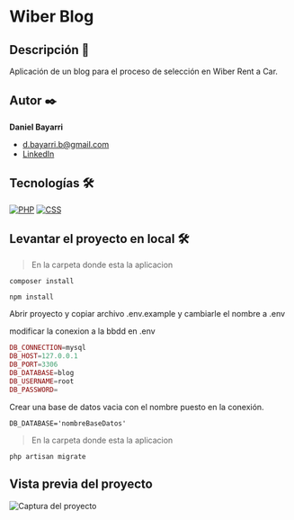 
# Wiber Blog

## Descripción 📑

Aplicación de un blog para el proceso de selección en Wiber Rent a Car.

## Autor ✒️
**Daniel Bayarri**

* [d.bayarri.b@gmail.com](d.bayarri.b@gmail.com)
* [LinkedIn](https://www.linkedin.com/in/danielbayarri/)

## Tecnologías 🛠
[![PHP](https://img.shields.io/badge/PHP-777BB4?style=for-the-badge&logo=php&logoColor=white)](https://es.wikipedia.org/wiki/PHP) 
[![CSS](https://img.shields.io/badge/CSS3-1572B6?style=for-the-badge&logo=css3&logoColor=white)](https://es.wikipedia.org/wiki/CSS) 


## Levantar el proyecto en local 🛠

>En la carpeta donde esta la aplicacion

`composer install`

`npm install`

Abrir proyecto y copiar archivo .env.example y cambiarle el nombre a .env

modificar la conexion a la bbdd en .env

```php
DB_CONNECTION=mysql
DB_HOST=127.0.0.1
DB_PORT=3306
DB_DATABASE=blog
DB_USERNAME=root
DB_PASSWORD=
```
Crear una base de datos vacia con el nombre puesto en la conexión.

`DB_DATABASE='nombreBaseDatos'`

>En la carpeta donde esta la aplicacion

`php artisan migrate`


## Vista previa del proyecto

![Captura del proyecto](https://repository-images.githubusercontent.com/664787051/66d264ea-29db-4726-a03e-c97dae2a4252)

